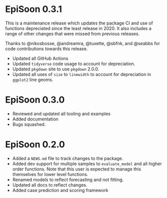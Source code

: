 # EpiSoon 0.3.1

This is a maintenance release which updates the package CI and use of functions depreciated since the least release in 2020. It also includes a range of other changes that were missed from previous releases.

Thanks to @nikosbosse, @andreamra, @tuxette, @sbfnk, and @seabbs for code contributions towards this release.

* Updated all GitHub Actions
* Updated `tidyverse` code usage to account for depreciation.
* Updated `pkgdown` site to use `pkgdown` 2.0.0.
* Updated all uses of `size` to `linewidth` to account for depreciation in `ggplot2` line geoms.

# EpiSoon 0.3.0

* Reviewed and updated all tooling and examples
* Added documentation
* Bugs squashed.

# EpiSoon 0.2.0

* Added a `NEWS.md` file to track changes to the package.
* Added dev support for multiple samples to `evaluate_model` and all higher order functions. Note that this user is expected to manage this themselves for lower level functions. 
* Renamed models to reflect forecasting and not fitting.
* Updated all docs to reflect changes.
* Added case prediction and scoring framework
